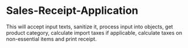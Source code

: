# Sales-Receipt-Application
This will accept input texts, sanitize it, process input into objects, get product category, calculate import taxes if applicable, calculate taxes on non-essential items and print receipt.
